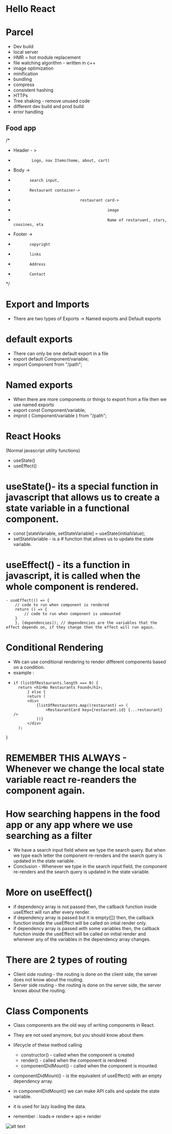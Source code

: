 # Hello React


# Parcel
- Dev build
- local server
- HMR = hot module replacement
- file watching algorithm - written in c++
- image optimization 
- minification
- bundling 
- compress
- consistent hashing 
- HTTPs
- Tree shaking - remove unused code
- different dev build and prod build 
- error handling 


## Food app

/*
 *  Header - >
 *             Logo, nav Items(home, about, cart)
 *  Body ->
 *            search input,
 *            Restaurant container->
 *                                  restaurant card->
 *                                              image
 *                                              Name of restaruant, stars, cousines, eta
 *  Footer ->
 *            copyright
 *            links
 *            Address
 *            Contact
 */

# Export and Imports
- There are two types of Exports -> Named exports and Default exports

# default exports
- There can only be one default export in a file
- export default Component/variable;
- import Component from "/path";

# Named exports
- When there are more components or things to export from a file then we use named exports
- export const Component/variable;
- improt { Component/variable } from "/path";

# React Hooks
(Normal javascript utility functions)  
- useState() 
- useEffect()

# useState()- its a special function in javascript that allows us to create a state variable in a functional component.
  - const [stateVariable, setStateVariable] = useState(initialValue);
  - setStateVariable - is a # function that allows us to update the state variable.

# useEffect() - its a function in javascript, it is called when the whole component is rendered.
    - useEffect(() => {
        // code to run when component is rendered
        return () => {
            // code to run when component is unmounted
        }
        }, [dependencies]); // dependencies are the variables that the effect depends on, if they change then the effect will run again.


# Conditional Rendering
- We can use conditional rendering to render different components based on a condition.
- example : 
-     if (listOfRestaurants.length === 0) {
        return <h1>No Restaurants Found</h1>;
            } else {
            return (
            <div>
                {listOfRestaurants.map((restaurant) => (
                    <RestaurantCard key={restaurant.id} {...restaurant} />
                ))}
            </div>
        );
}

# REMEMBER THIS ALWAYS - Whenever we change the local state variable react re-reanders the component again.


# How searching happens in the food app or any app where we use searching as a filter
- We have a search input field where we type the search query. But when we type each letter the component re-renders and the search query is updated in the state variable. 
- Conclusion - Whenever we type in the search input field, the component re-renders and the search query is updated in the state variable.

# More on useEffect()

- if dependency array is not passed then, the callback function inside useEffect will run after every render.
- if dependency array is passed but it is empty([]) then, the callback function inside the useEffect will be called on intial render only.
- if dependency array is passed with some variables then, the callback function inside the useEffect will be called on initial render and whenever any of the variables in the dependency array changes.

# There are 2 types of routing 
- Client side routing - the routing is done on the client side, the server does not know about the routing.
- Server side routing - the routing is done on the server side, the server knows about the routing.

# Class Components
- Class components are the old way of writing components in React.
- They are not used anymore, but you should know about them.
- lifecycle of these method calling 
  - constructor() - called when the component is created
  - render() - called when the component is rendered
  - componentDidMount() - called when the component is mounted

- componentDidMount() - is the equivalent of useEffect() with an empty dependency array. 
- in componentDidMount() we can make API calls and update the state variable. 
- it is used for lazy loading the data. 
- remember : loads-> render-> api-> render



![alt text](<Screenshot 2025-07-17 at 12.55.18 AM.png>)